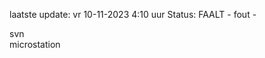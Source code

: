 laatste update: 
vr 10-11-2023  4:10   uur 
Status: FAALT - fout - 
<div class="service R">svn</div><div class="service Y">microstation</div>